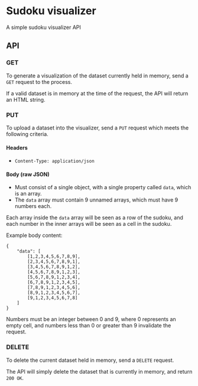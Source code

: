# Sudoku visualizer
A simple sudoku visualizer API

## API
### GET
To generate a visualization of the dataset currently held in memory, send a `GET` request to the process.

If a valid dataset is in memory at the time of the request, the API will return an HTML string.

### PUT
To upload a dataset into the visualizer, send a `PUT` request which meets the following criteria.

#### Headers
- `Content-Type: application/json`

#### Body (raw JSON)
- Must consist of a single object, with a single property called `data`, which is an array.
- The `data` array must contain 9 unnamed arrays, which must have 9 numbers each.

Each array inside the `data` array will be seen as a row of the sudoku, and each number in the inner arrays will be seen as a cell in the sudoku.

Example body content:
```
{
    "data": [
        [1,2,3,4,5,6,7,8,9],
        [2,3,4,5,6,7,8,9,1],
        [3,4,5,6,7,8,9,1,2],
        [4,5,6,7,8,9,1,2,3],
        [5,6,7,8,9,1,2,3,4],
        [6,7,8,9,1,2,3,4,5],
        [7,8,9,1,2,3,4,5,6],
        [8,9,1,2,3,4,5,6,7],
        [9,1,2,3,4,5,6,7,8]
    ]
}
```

Numbers must be an integer between 0 and 9, where 0 represents an empty cell, and numbers less than 0 or greater than 9 invalidate the request.

### DELETE
To delete the current dataset held in memory, send a `DELETE` request.

The API will simply delete the dataset that is currently in memory, and return `200 OK`.